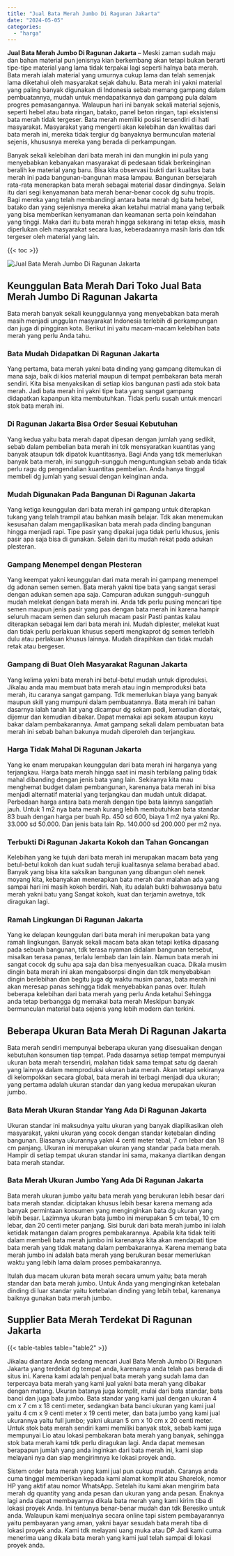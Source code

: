 ```yaml
---
title: "Jual Bata Merah Jumbo Di Ragunan Jakarta"
date: "2024-05-05"
categories: 
  - "harga"
---
```


**Jual Bata Merah Jumbo Di Ragunan Jakarta** – Meski zaman sudah maju dan bahan material pun jenisnya kian berkembang akan tetapi bukan berarti tipe-tipe material yang lama tidak terpakai lagi seperti halnya bata merah. Bata merah ialah material yang umurnya cukup lama dan telah semenjak lama diketahui oleh masyarakat sejak dahulu. Bata merah ini yakni material yang paling banyak digunakan di Indonesia sebab memang gampang dalam pembuatannya, mudah untuk mendapatkannya dan gampang pula dalam progres pemasangannya. Walaupun hari ini banyak sekali material sejenis, seperti hebel atau bata ringan, batako, panel beton ringan, tapi eksistensi bata merah tidak tergeser. Bata merah memiliki posisi tersendiri di hati masyarakat. Masyarakat yang mengerti akan kelebihan dan kwalitas dari bata merah ini, mereka tidak tergiur dg banyaknya bermunculan material sejenis, khususnya mereka yang berada di perkampungan.

Banyak sekali kelebihan dari bata merah ini dan mungkin ini pula yang menyebabkan kebanyakan masyarakat di pedesaan tidak berkeinginan beralih ke material yang baru. Bisa kita observasi bukti dari kualitas bata merah ini pada bangunan-bangunan masa lampau. Bangunan bersejarah rata-rata menerapkan bata merah sebagai material dasar dindingnya. Selain itu dari segi kenyamanan bata merah benar-benar cocok dg suhu tropis. Bagi mereka yang telah membandingi antara bata merah dg bata hebel, batako dan yang sejenisnya mereka akan ketahui matrial mana yang terbaik yang bisa memberikan kenyamanan dan keamanan serta poin keindahan yang tinggi. Maka dari itu bata merah hingga sekarang ini tetap eksis, masih diperlukan oleh masyarakat secara luas, keberadaannya masih laris dan tdk tergeser oleh material yang lain.

{{< toc >}}

![Jual Bata Merah Jumbo Di Ragunan Jakarta](/images/jual-bata-merah-24.png)

## Keunggulan Bata Merah Dari Toko Jual Bata Merah Jumbo Di Ragunan Jakarta

Bata merah banyak sekali keunggulannya yang menyebabkan bata merah masih menjadi unggulan masyarakat Indonesia terlebih di perkampungan dan juga di pinggiran kota. Berikut ini yaitu macam-macam kelebihan bata merah yang perlu Anda tahu.

### Bata Mudah Didapatkan Di Ragunan Jakarta

Yang pertama, bata merah yakni bata dinding yang gampang ditemukan di mana saja, baik di kios material maupun di tempat pembakaran bata merah sendiri. Kita bisa menyaksikan di setiap kios bangunan pasti ada stok bata merah. Jadi bata merah ini yakni tipe bata yang sangat gampang didapatkan kapanpun kita membutuhkan. Tidak perlu susah untuk mencari stok bata merah ini.

### Di Ragunan Jakarta Bisa Order Sesuai Kebutuhan

Yang kedua yaitu bata merah dapat dipesan dengan jumlah yang sedikit, sebab dalam pembelian bata merah ini tdk mensyaratkan kuantitas yang banyak ataupun tdk dipatok kuantitasnya. Bagi Anda yang tdk memerlukan banyak bata merah, ini sungguh-sungguh menguntungkan sebab anda tidak perlu ragu dg pengendalian kuantitas pembelian. Anda hanya tinggal membeli dg jumlah yang sesuai dengan keinginan anda.

### Mudah Digunakan Pada Bangunan Di Ragunan Jakarta

Yang ketiga keunggulan dari bata merah ini gampang untuk diterapkan tukang yang telah trampil atau bahkan masih belajar. Tdk akan menemukan kesusahan dalam mengaplikasikan bata merah pada dinding bangunan hingga menjadi rapi. Tipe pasir yang dipakai juga tidak perlu khusus, jenis pasir apa saja bisa di gunakan. Selain dari itu mudah rekat pada adukan plesteran.

### Gampang Menempel dengan Plesteran

Yang keempat yakni keunggulan dari mata merah ini gampang menempel dg adonan semen semen. Bata merah yakni tipe bata yang sangat serasi dengan adukan semen apa saja. Campuran adukan sungguh-sungguh mudah melekat dengan bata merah ini. Anda tdk perlu pusing mencari tipe semen maupun jenis pasir yang pas dengan bata merah ini karena hampir seluruh macam semen dan seluruh macam pasir Pasti pantas kalau diterapkan sebagai lem dari bata merah ini. Mudah diplester, melekat kuat dan tidak perlu perlakuan khusus seperti mengkaprot dg semen terlebih dulu atau perlakuan khusus lainnya. Mudah dirapihkan dan tidak mudah retak atau bergeser.

### Gampang di Buat Oleh Masyarakat Ragunan Jakarta

Yang kelima yakni bata merah ini betul-betul mudah untuk diproduksi. Jikalau anda mau membuat bata merah atau ingin memproduksi bata merah, itu caranya sangat gampang. Tdk memerlukan biaya yang banyak maupun skill yang mumpuni dalam pembuatannya. Bata merah ini bahan dasarnya ialah tanah liat yang dicampur dg sekam padi, kemudian dicetak, dijemur dan kemudian dibakar. Dapat memakai api sekam ataupun kayu bakar dalam pembakarannya. Amat gampang sekali dalam pembuatan bata merah ini sebab bahan bakunya mudah diperoleh dan terjangkau.

### Harga Tidak Mahal Di Ragunan Jakarta

Yang ke enam merupakan keunggulan dari bata merah ini harganya yang terjangkau. Harga bata merah hingga saat ini masih terbilang paling tidak mahal dibanding dengan jenis bata yang lain. Sekiranya kita mau menghemat budget dalam pembangunan, karenanya bata merah ini bisa menjadi alternatif material yang terjangkau dan mudah untuk didapat. Perbedaan harga antara bata merah dengan tipe bata lainnya sangatlah jauh. Untuk 1 m2 nya bata merah kurang lebih membutuhkan bata standar 83 buah dengan harga per buah Rp. 450 sd 600, biaya 1 m2 nya yakni Rp. 33.000 sd 50.000. Dan jenis bata lain Rp. 140.000 sd 200.000 per m2 nya.

### Terbukti Di Ragunan Jakarta Kokoh dan Tahan Goncangan

Kelebihan yang ke tujuh dari bata merah ini merupakan macam bata yang betul-betul kokoh dan kuat sudah teruji kualitasnya selama berabad abad. Banyak yang bisa kita saksikan bangunan yang dibangun oleh nenek moyang kita, kebanyakan menerapkan bata merah dan malahan ada yang sampai hari ini masih kokoh berdiri. Nah, itu adalah bukti bahwasanya batu merah yakni batu yang Sangat kokoh, kuat dan terjamin awetnya, tdk diragukan lagi.

### Ramah Lingkungan Di Ragunan Jakarta

Yang ke delapan keunggulan dari bata merah ini merupakan bata yang ramah lingkungan. Banyak sekali macam bata akan tetapi ketika dipasang pada sebuah bangunan, tdk terasa nyaman didalam bangunan tersebut, misalkan terasa panas, terlalu lembab dan lain lain. Namun bata merah ini sangat cocok dg suhu apa saja dan bisa menyesuaikan cuaca. Dikala musim dingin bata merah ini akan mengabsorpsi dingin dan tdk menyebabkan dingin berlebihan dan begitu juga dg waktu musim panas, bata merah ini akan meresap panas sehingga tidak menyebabkan panas over. Itulah beberapa kelebihan dari bata merah yang perlu Anda ketahui Sehingga anda tetap berbangga dg memakai bata merah Meskipun banyak bermunculan material bata sejenis yang lebih modern dan terkini.

## Beberapa Ukuran Bata Merah Di Ragunan Jakarta

Bata merah sendiri mempunyai beberapa ukuran yang disesuaikan dengan kebutuhan konsumen tiap tempat. Pada dasarnya setiap tempat mempunyai ukuran bata merah tersendiri, malahan tidak sama tempat satu dg daerah yang lainnya dalam memproduksi ukuran bata merah. Akan tetapi sekiranya di kelompokkan secara global, bata merah ini terbagi menjadi dua ukuran; yang pertama adalah ukuran standar dan yang kedua merupakan ukuran jumbo.

### Bata Merah Ukuran Standar Yang Ada Di Ragunan Jakarta

Ukuran standar ini maksudnya yaitu ukuran yang banyak diaplikasikan oleh masyarakat, yakni ukuran yang cocok dengan standar ketebalan dinding bangunan. Biasanya ukurannya yakni 4 centi meter tebal, 7 cm lebar dan 18 cm panjang. Ukuran ini merupakan ukuran yang standar pada bata merah. Hampir di setiap tempat ukuran standar ini sama, makanya diartikan dengan bata merah standar.

### Bata Merah Ukuran Jumbo Yang Ada Di Ragunan Jakarta

Bata merah ukuran jumbo yaitu bata merah yang berukuran lebih besar dari bata merah standar. diciptakan khusus lebih besar karena memang ada banyak permintaan konsumen yang menginginkan bata dg ukuran yang lebih besar. Lazimnya ukuran bata jumbo ini merupakan 5 cm tebal, 10 cm lebar, dan 20 centi meter panjang. Sisi buruk dari bata merah jumbo ini ialah ketidak matangan dalam progres pembakarannya. Apabila kita tidak teliti dalam membeli bata merah jumbo ini karenanya kita akan mendapati tipe bata merah yang tidak matang dalam pembakarannya. Karena memang bata merah jumbo ini adalah bata merah yang berukuran besar memerlukan waktu yang lebih lama dalam proses pembakarannya.

Itulah dua macam ukuran bata merah secara umum yaitu; bata merah standar dan bata merah jumbo. Untuk Anda yang menginginkan ketebalan dinding di luar standar yaitu ketebalan dinding yang lebih tebal, karenanya baiknya gunakan bata merah jumbo.

## Supplier Bata Merah Terdekat Di Ragunan Jakarta

{{< table-tables table="table2" >}}

Jikalau diantara Anda sedang mencari Jual Bata Merah Jumbo Di Ragunan Jakarta yang terdekat dg tempat anda, karenanya anda telah pas berada di situs ini. Karena kami adalah penjual bata merah yang sudah lama dan terpercaya bata merah yang kami jual yakni bata merah yang dibakar dengan matang. Ukuran batanya juga komplit, mulai dari bata standar, bata banci dan juga bata jumbo. Bata standar yang kami jual dengan ukuran 4 cm x 7 cm x 18 centi meter, sedangkan bata banci ukuran yang kami jual yaitu 4 cm x 9 centi meter x 19 centi meter, dan bata jumbo yang kami jual ukurannya yaitu full jumbo; yakni ukuran 5 cm x 10 cm x 20 centi meter. Untuk stok bata merah sendiri kami memiliki banyak stok, sebab kami juga mempunyai Lio atau lokasi pembakaran bata merah yang banyak, sehingga stok bata merah kami tdk perlu diragukan lagi. Anda dapat memesan berapapun jumlah yang anda inginkan dari bata merah ini, kami siap melayani nya dan siap mengirimnya ke lokasi proyek anda.

Sistem order bata merah yang kami jual pun cukup mudah. Caranya anda cuma tinggal memberikan kepada kami alamat komplit atau Sharelok, nomor HP yang aktif atau nomor WhatsApp. Setelah itu kami akan mengirim bata merah dg quantity yang anda pesan dan ukuran yang anda pesan. Enaknya lagi anda dapat membayarnya dikala bata merah yang kami kirim tiba di lokasi proyek Anda. Ini tentunya benar-benar mudah dan tdk Beresiko untuk anda. Walaupun kami menjualnya secara online tapi sistem pembayarannya yaitu pembayaran yang aman, yakni bayar sesudah bata merah tiba di lokasi proyek anda. Kami tdk melayani uang muka atau DP Jadi kami cuma menerima uang dikala bata merah yang kami jual telah sampai di lokasi proyek anda.
